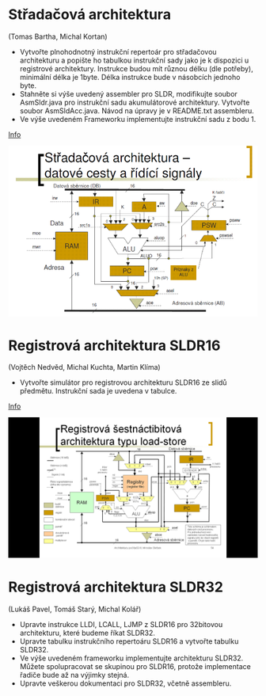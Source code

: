# Střadačová architektura
(Tomas Bartha, Michal Kortan)

+ Vytvořte plnohodnotný instrukční repertoár pro střadačovou architekturu a popište ho tabulkou instrukční sady jako je k dispozici u registrové architektury. Instrukce budou mít různou délku (dle potřeby), minimální délka je 1byte. Délka instrukce bude v násobcích jednoho byte.
+ Stahněte si výše uvedený assembler pro SLDR, modifikujte soubor AsmSldr.java pro instrukční sadu akumulátorové architektury. Vytvořte soubor AsmSldAcc.java. Návod na úpravy je v README.txt assembleru.
+ Ve výše uvedeném Frameworku implementujte instrukční sadu z bodu 1.

[Info](https://github.com/Pooky/arch3-projects/wiki/St%C5%99ada%C4%8Dov%C3%A1-architektura)

![střadač](https://raw.githubusercontent.com/Pooky/arch3-projects/master/stradac.png)

# Registrová architektura SLDR16
(Vojtěch Nedvěd, Michal Kuchta, Martin Klíma)
+ Vytvořte simulátor pro registrovou architekturu SLDR16 ze slidů předmětu. Instrukční sada je uvedena v tabulce.

[Info](https://github.com/Pooky/arch3-projects/wiki/Registrov%C3%A1-architektura-SLDR16)

![sldr16](https://raw.githubusercontent.com/Pooky/arch3-projects/master/sldr16.png)

# Registrová architektura SLDR32
(Lukáš Pavel, Tomáš Starý, Michal Kolář)

+ Upravte instrukce LLDI, LCALL, LJMP z SLDR16 pro 32bitovou architekturu, které budeme říkat SLDR32.
+ Upravte tabulku instrukčního repertoáru SLDR16 a vytvořte tabulku SLDR32.
+ Ve výše uvedeném frameworku implementujte architekturu SLDR32. Můžete spolupracovat se skupinou pro SLDR16, protože implementace řadiče bude až na výjimky stejná.
+ Upravte veškerou dokumentaci pro SLDR32, včetně assembleru.



 
